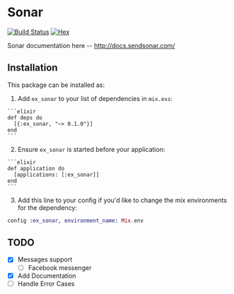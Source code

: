 # Sonar

[![Build Status](https://travis-ci.org/enilsen16/ex_sonar.svg?branch=master)](https://travis-ci.org/enilsen16/ex_sonar)
[![Hex](https://img.shields.io/hexpm/v/ex_sonar.svg)](https://hex.pm/packages/ex_sonar)

Sonar documentation here -- http://docs.sendsonar.com/

## Installation

This package can be installed as:

  1. Add `ex_sonar` to your list of dependencies in `mix.exs`:

    ```elixir
    def deps do
      [{:ex_sonar, "~> 0.1.0"}]
    end
    ```

  2. Ensure `ex_sonar` is started before your application:

    ```elixir
    def application do
      [applications: [:ex_sonar]]
    end
    ```
  3. Add this line to your config if you'd like to change the mix environments for the dependency:

  ```elixir
  config :ex_sonar, environment_name: Mix.env
  ```

## TODO

- [X] Messages support
  - [ ] Facebook messenger
- [X] Add Documentation
- [ ] Handle Error Cases

